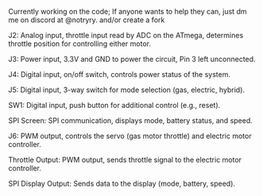 Currently working on the code;  If anyone wants to help they can, just dm me on discord at @notryry. and/or create a fork

J2: Analog input, throttle input read by ADC on the ATmega, determines throttle position for controlling either motor.

J3: Power input, 3.3V and GND to power the circuit, Pin 3 left unconnected.

J4: Digital input, on/off switch, controls power status of the system.

J5: Digital input, 3-way switch for mode selection (gas, electric, hybrid).

SW1: Digital input, push button for additional control (e.g., reset).

SPI Screen: SPI communication, displays mode, battery status, and speed.

J6: PWM output, controls the servo (gas motor throttle) and electric motor controller.

Throttle Output: PWM output, sends throttle signal to the electric motor controller.

SPI Display Output: Sends data to the display (mode, battery, speed).
